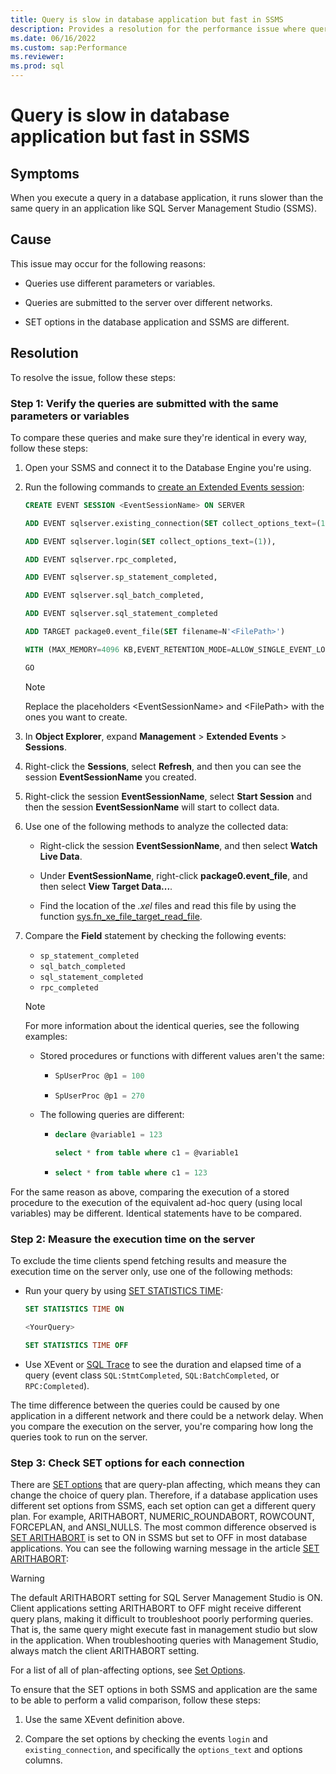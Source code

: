 ```yaml
---
title: Query is slow in database application but fast in SSMS
description: Provides a resolution for the performance issue where query is slow in database application but fast in SSMS.
ms.date: 06/16/2022
ms.custom: sap:Performance
ms.reviewer: 
ms.prod: sql
---
```


# Query is slow in database application but fast in SSMS

## Symptoms

When you execute a query in a database application, it runs slower than the same query in an application like SQL Server Management Studio (SSMS).

## Cause

This issue may occur for the following reasons:

- Queries use different parameters or variables.

- Queries are submitted to the server over different networks.

- SET options in the database application and SSMS are different.

## Resolution

To resolve the issue, follow these steps:

### Step 1: Verify the queries are submitted with the same parameters or variables

To compare these queries and make sure they're identical in every way, follow these steps:

1. Open your SSMS and connect it to the Database Engine you're using.

1. Run the following commands to [create an Extended Events session](/sql/t-sql/statements/create-event-session-transact-sql):

    ```sql
    CREATE EVENT SESSION <EventSessionName> ON SERVER
    
    ADD EVENT sqlserver.existing_connection(SET collect_options_text=(1)),
    
    ADD EVENT sqlserver.login(SET collect_options_text=(1)),
    
    ADD EVENT sqlserver.rpc_completed,
    
    ADD EVENT sqlserver.sp_statement_completed,
    
    ADD EVENT sqlserver.sql_batch_completed,
    
    ADD EVENT sqlserver.sql_statement_completed
    
    ADD TARGET package0.event_file(SET filename=N'<FilePath>')
    
    WITH (MAX_MEMORY=4096 KB,EVENT_RETENTION_MODE=ALLOW_SINGLE_EVENT_LOSS,MAX_DISPATCH_LATENCY=30 SECONDS,MAX_EVENT_SIZE=0 KB,MEMORY_PARTITION_MODE=NONE,TRACK_CAUSALITY=OFF,STARTUP_STATE=OFF)
    
    GO
    ```

    > [!NOTE]
    > Replace the placeholders \<EventSessionName> and \<FilePath> with the ones you want to create.

1. In **Object Explorer**, expand **Management** > **Extended Events** > **Sessions**.

1. Right-click the **Sessions**, select **Refresh**, and then you can see the session **EventSessionName** you created.

1. Right-click the session **EventSessionName**, select **Start Session** and then the session **EventSessionName** will start to collect data.

1. Use one of the following methods to analyze the collected data:

    - Right-click the session **EventSessionName**, and then select **Watch Live Data**.

    - Under **EventSessionName**, right-click **package0.event_file**, and then select **View Target Data...**.

    - Find the location of the *.xel* files and read this file by using the function [sys.fn_xe_file_target_read_file](/sql/relational-databases/system-functions/sys-fn-xe-file-target-read-file-transact-sql).

1. Compare the **Field** statement by checking the following events:

    - `sp_statement_completed`
    - `sql_batch_completed`
    - `sql_statement_completed`
    - `rpc_completed`

    > [!NOTE]
    > For more information about the identical queries, see the following examples:
    >
    > - Stored procedures or functions with different values aren't the same:
    >
    >   - ```sql
    >     SpUserProc @p1 = 100
    >     ```
    >
    >   - ```sql
    >     SpUserProc @p1 = 270
    >     ```
    >
    > - The following queries are different:
    >
    >   - ```sql
    >     declare @variable1 = 123
    > 
    >     select * from table where c1 = @variable1
    >     ```
    >
    >   - ```sql
    >     select * from table where c1 = 123 
    >     ```

For the same reason as above, comparing the execution of a stored procedure to the execution of the equivalent ad-hoc query (using local variables) may be different. Identical statements have to be compared.

### Step 2: Measure the execution time on the server

To exclude the time clients spend fetching results and measure the execution time on the server only, use one of the following methods:

- Run your query by using [SET STATISTICS TIME](/sql/t-sql/statements/set-statistics-time-transact-sql):

    ```sql
    SET STATISTICS TIME ON

    <YourQuery>

    SET STATISTICS TIME OFF
    ```

- Use XEvent or [SQL Trace](/sql/relational-databases/sql-trace/sql-trace) to see the duration and elapsed time of a query (event class `SQL:StmtCompleted`, `SQL:BatchCompleted`, or `RPC:Completed`).

The time difference between the queries could be caused by one application in a different network and there could be a network delay. When you compare the execution on the server, you're comparing how long the queries took to run on the server.

### Step 3: Check SET options for each connection

There are [SET options](/sql/t-sql/statements/set-statements-transact-sql) that are query-plan affecting, which means they can change the choice of query plan. Therefore, if a database application uses different set options from SSMS, each set option can get a different query plan. For example, ARITHABORT, NUMERIC_ROUNDABORT, ROWCOUNT, FORCEPLAN, and ANSI_NULLS. The most common difference observed is [SET ARITHABORT](/sql/t-sql/statements/set-arithabort-transact-sql) is set to ON in SSMS but set to OFF in most database applications. You can see the following warning message in the article [SET ARITHABORT](/sql/t-sql/statements/set-arithabort-transact-sql):

> [!WARNING]
> The default ARITHABORT setting for SQL Server Management Studio is ON. Client applications setting ARITHABORT to OFF might receive different query plans, making it difficult to troubleshoot poorly performing queries. That is, the same query might execute fast in management studio but slow in the application. When troubleshooting queries with Management Studio, always match the client ARITHABORT setting.

For a list of all of plan-affecting options, see [Set Options](/sql/relational-databases/system-dynamic-management-views/sys-dm-exec-plan-attributes-transact-sql#set-options).

To ensure that the SET options in both SSMS and application are the same to be able to perform a valid comparison, follow these steps:

1. Use the same XEvent definition above.

1. Compare the set options by checking the events `login` and `existing_connection`, and specifically the `options_text` and options columns.
